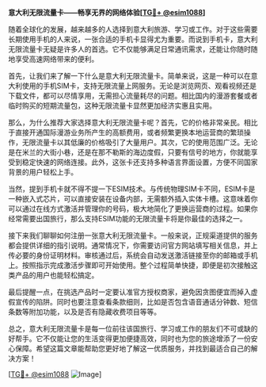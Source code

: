 **意大利无限流量卡——畅享无界的网络体验[[TG💪+ @esim1088](https://t.me/s/esim1088)]**

随着全球化的发展，越来越多的人选择到意大利旅游、学习或工作。对于这些需要长期使用手机的人来说，一张合适的手机卡显得尤为重要。而说到手机卡，意大利无限流量卡无疑是许多人的首选。它不仅能够满足日常通讯需求，还能让你随时随地享受高速网络带来的便利。

首先，让我们来了解一下什么是意大利无限流量卡。简单来说，这是一种可以在意大利使用的手机SIM卡，支持无限流量上网服务。无论是浏览网页、观看视频还是下载文件，都可以尽情享用，无需担心流量耗尽的问题。相比国内的漫游套餐或者临时购买的短期流量包，这种无限流量卡显然更加经济实惠且实用。

那么，为什么推荐大家选择意大利无限流量卡呢？首先，它的价格非常亲民。相比于直接开通国际漫游业务所产生的高额费用，或者频繁更换本地运营商的繁琐操作，无限流量卡以其低廉的价格吸引了大量用户。其次，它的使用范围广泛。无论是在米兰的大街小巷，还是在那不勒斯的海边度假，只要有信号的地方，你就能享受到稳定快速的网络连接。此外，这张卡还支持多种语言界面设置，方便不同国家背景的用户轻松上手。

当然，提到手机卡就不得不提一下ESIM技术。与传统物理SIM卡不同，ESIM卡是一种嵌入式芯片，可以直接安装在设备内部，无需额外插入实体卡槽。这意味着你可以通过在线方式激活并管理你的号码，极大地简化了更换运营商的过程。如果你经常需要出国旅行，那么支持ESIM功能的无限流量卡将是你最佳的选择之一。

接下来我们聊聊如何注册一张意大利无限流量卡。一般来说，正规渠道提供的服务都会提供详细的指引说明。通常情况下，你需要访问官方网站填写相关信息，并上传必要的身份证明材料。审核通过后，系统会自动发送激活链接至你的邮箱或手机上。按照指示完成激活步骤即可开始使用。整个过程简单快捷，即便是初次接触这类产品的用户也能轻松搞定。

最后提醒一点，在挑选产品时一定要认准官方授权商家，避免因贪图便宜而掉入虚假宣传的陷阱。同时也要注意查看条款细则，比如是否包含语音通话分钟数、短信条数等附加功能，以及是否有隐藏收费项目等等。

总之，意大利无限流量卡是每一位前往该国旅行、学习或工作的朋友们不可或缺的好帮手。它不仅能让您的生活变得更加便捷高效，同时也为您的旅途增添了一份安心保障。希望这篇文章能帮助您更好地了解这一优质服务，并找到最适合自己的解决方案！

[[TG💪+ @esim1088](https://t.me/s/esim1088) ![Image](https://i.postimg.cc/4NQfJmqS/Snipaste-2025-05-13-00-14-12.png)]